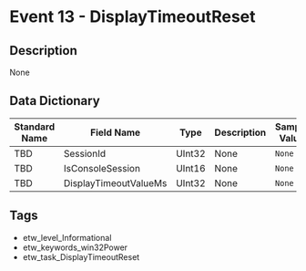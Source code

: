 # Event 13 - DisplayTimeoutReset

## Description
None

## Data Dictionary
|Standard Name|Field Name|Type|Description|Sample Value|
|---|---|---|---|---|
|TBD|SessionId|UInt32|None|`None`|
|TBD|IsConsoleSession|UInt16|None|`None`|
|TBD|DisplayTimeoutValueMs|UInt32|None|`None`|

## Tags
* etw_level_Informational
* etw_keywords_win32Power
* etw_task_DisplayTimeoutReset